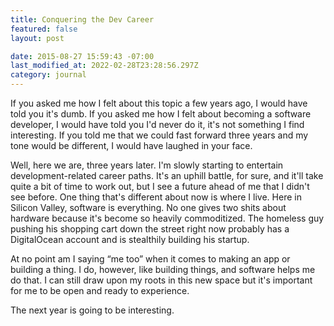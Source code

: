 ```yaml
---
title: Conquering the Dev Career
featured: false
layout: post

date: 2015-08-27 15:59:43 -07:00
last_modified_at: 2022-02-28T23:28:56.297Z
category: journal
---
```


If you asked me how I felt about this topic a few years ago, I would have told you it's dumb. If you asked me how I felt about becoming a software developer, I would have told you I'd never do it, it's not something I find interesting. If you told me that we could fast forward three years and my tone would be different, I would have laughed in your face.

Well, here we are, three years later. I'm slowly starting to entertain development-related career paths. It's an uphill battle, for sure, and it'll take quite a bit of time to work out, but I see a future ahead of me that I didn't see before. One thing that's different about now is where I live. Here in Silicon Valley, software is everything. No one gives two shits about hardware because it's become so heavily commoditized. The homeless guy pushing his shopping cart down the street right now probably has a DigitalOcean account and is stealthily building his startup.

At no point am I saying “me too” when it comes to making an app or building a thing. I do, however, like building things, and software helps me do that. I can still draw upon my roots in this new space but it's important for me to be open and ready to experience.

The next year is going to be interesting.


